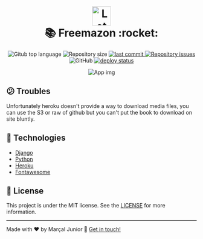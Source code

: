 <h1 align="center"> 
  <img alt="Letmeask" src="https://www.amazon.com.br/favicon.ico" width="50px"/>  
  <br>  
  📚 Freemazon :rocket:
</h1>  

<p align="center">  
  <img alt="Gitub top language" src="https://img.shields.io/github/languages/top/marssaljr/freemazon.svg"> 
 
  <img alt="Repository size" src="https://img.shields.io/github/repo-size/marssaljr/freemazon.svg"> 
  <a href="https://github.com/marssaljr/freemazon/commits/main"> 
    <img alt="last commit" src="https://img.shields.io/github/last-commit/marssaljr/freemazon.svg"> 
  </a> 
 
  <a href="https://github.com/marssaljr/freemazon/issues"> 
    <img alt="Repository issues" src="https://img.shields.io/github/issues/marssaljr/freemazon.svg"> 
  </a> 
 
  <img alt="GitHub" src="https://img.shields.io/github/license/marssaljr/freemazon.svg"> 
 
  <a href="https://freemazon.herokuapp.com"> 
    <img alt="deploy status" src="https://heroku-badge.herokuapp.com/?app=freemazon"> 
  </a> 
</p> 

  
  
<p align="center">
<img alt="App img" align="center" src="https://github.com/marssaljr/freemazon/blob/main/.github/app.png"/>  
</p>  


## 😕 Troubles  
Unfortunately heroku doesn't provide a way to download media files, you can use the S3 or raw of github but you can't put the book to download on site bluntly.


## 🧰 Technologies  

- [Django](https://www.djangoproject.com/)  
- [Python](https://www.python.org/)  
- [Heroku](https://heroku.com/)  
- [Fontawesome](https://fontawesome.com/)  

## :memo: License

This project is under the MIT license. See the [LICENSE](https://github.com/marssaljr/freemazon/blob/main/LICENSE) for more information.

---

Made with ♥ by Marçal Junior :wave: [Get in touch!](https://www.linkedin.com/in/marssaljr/)  